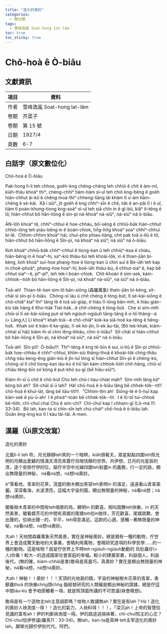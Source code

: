 ```yaml
---
title: "造化的奧妙"
categories:
  - 無分類
tags:
  - 雪峰逸嵐 Soat-hong Iat-lâm
toc: true
toc_sticky: true
---
```


# Chō-hoà ê Ò-biāu

## 文獻資訊

| 項目 | 資料 |
|---|---|
| 作者 | 雪峰逸嵐 Soat-hong Iat-lâm |
| 卷期 | 芥菜子 |
| 卷期 | 第 15 號 |
| 日期 | 1927/4 |
| 頁數 | 6-7 |

## 白話字（原文數位化）

Chō-hoà ê Ò-biāu

Pak-hong li-li teh chhoe, goe̍h-kng chēng-chēng teh chhiò ê chi̍t ê àm-mî, kia̍h-thâu khoàⁿ thiⁿ, chèng-chhiⁿ tiám-tiám sì-uî teh chiò kng-bêng ê goe̍h hián-chhut ài-kò͘ ê chêng moá-thiⁿ chheng-liāng lâi khàm tī o͘-àm tiām-chēng ê sè-kài.  Kā i siūⁿ, ji̍t goe̍h ê kng chhiⁿ-sîn ê chē, ta̍k ê an-pâi tī i ê uī, tiàm tī poàn-khong-tiong kng-soàⁿ sì-uî teh siā chīn in ê gī-bū, kiâⁿ it-tēng ê lō͘, hián-chhut bô hān-liōng ê sin-pì ná-khoàⁿ ná-siūⁿ, ná-siūⁿ ná ò-biāu.

ÀN-lo̍h khoàⁿ tē, chhiⁿ-chhuì ê hoe-chháu, bō͘-sēng ê chhiū-ba̍k hián-chhut chhiò-iông teh piáu-bêng in ê boán-chiok, hn̄g-hn̄g khoàⁿ soaⁿ chhiⁿ-chhuì bí-lē.  Chhim-chhim khoàⁿ hái, chuí-pho phiau-liāng, chit pak toā ú-tiū ê tô͘, hián-chhut bô hān-liōng ê Sîn-pì, ná khoàⁿ nā siūⁿ; ná siūⁿ ná ò-biāu.

Koh khoàⁿ chhiū-ba̍k chhiⁿ-chhuì ê tiong-kan ū teh chhiùⁿ-koa ê chiáu, hián-bêng in ê hoaⁿ-hí, saⁿ-kiò thiàu-bú teh khoài-lo̍k, in ê thian-jiân bí-kéng, koh khoàⁿ suí-hoe phang-hoe ê tiong-kan ū chin suí ê Bé-ia̍h teh kap in choè-phoāⁿ, phang-hoe hoaⁿ-hí, boé-ia̍h thiàu-bú, ē chhut-siaⁿ ê, kap bē chhut siaⁿ--ê, pîⁿ-pîⁿ, teh tek-ì boán-chiok.  Chit-khoán ê sim-sek, kám-chhiok--tio̍h bô hān-liōng ê Sîn-pì, ná khoàⁿ ná-siūⁿ, ná siūⁿ ná ò-biāu.

Toā-ah!  Thian-tē-kan sim-lô bān-siōng (森羅萬象) thain-jiân bí-kéng, si̍t-chāi sī sîn-pì ò-biāu.  Chóng-sī iáu ū chi̍t chéng ê tōng-bu̍t, tī sè-kài-siōng ē chō-chiâⁿ kiaⁿ thiⁿ tāng tē ê toā sū-gia̍p, ē hiáu lī-iōng bān-mi̍h, ē hiáu gián-kiù ta̍k hāng ê Kho-ha̍k Tiat-ha̍k...ê chi̍t-chéng ê tōng-bu̍t.  Che sī sím-mi̍h chiū-sī tī sè-kài-siōng put-sî teh ngia̍uh-ngia̍uh tāng-tāng ê o͘-tō͘ thâng--á (= Lâng人) Lí khoàⁿ! khah toā--ê chō-chiâⁿ kok-ka siā-hoē ka-têng ê hēng-hok.  Khah sió ê kiàn-tì ke-gia̍p, lī-ek kò-jîn, lī-ek āu-tāi, (Bô tek-khak, kiám-chhái sī hāi) kiám m̄-sī chin lêng-khiáu, chin ò-biāu?  Si̍t-chāi sī hián-chhut bô hān-liōng ê Sîn-pì, ná khoàⁿ ná siūⁿ, ná siūⁿ ná ò-biāu.

Toā-ah!  Sîn-pì!!  Ò-biāu!!!  Thiⁿ-téng ê kng tē-bīn ê suí, ú-tiū ê Sîn-pì chhiū-ba̍k hoe-chháu ê chhiⁿ-chhuì, khîm-siù thâng-thoā ê khoài-lo̍k chǹg-thâu chǹg náu keng-êng gián-kiù ê jîn-luī lóng sī hián-chhut Sîn-pì ê chèng-kù, chóng-sī tī chit tiong-kan iáu-kú ē hō͘ lán kám-chhiok-tio̍h chi̍t-hāng, chiū-sī chiàu téng-bīn só͘ kóng ê put-khó su-gī (bē hiáu-siūⁿ).

Kiám m̄-sī ū chi̍t ê chō-bu̍t Chú teh chú-ì tiau-chiat mah?  Sím-mi̍h lâng káⁿ kóng bô ah?  Si̍t-chāi sī ū lah?  Hà! chō-hoà ê ò-biāu lâng bē chhek-to̍k--tit!! chō-hoà ê khuì-la̍t, lâng bē liāu-tit!!!.  "Chhim-tîm ah!  Siōng-tè ê tì-huī kap kiàn-sek ê pù-ū-ah!  I ê phoàⁿ-toàn bē chhek-to̍k--tit.  I ê lō͘-tô͘ tui-chhoē bē-tio̍h, chī-chuī chai Chú ê sim-chì?  Chī-chuī kap I chham-gī (Lô-má 11: 33-34).  Bô lah, kan-ta sī chin-sîn teh chú-cháiⁿ chō-hoà ê ò-biāu lah.  Goān êng-kng kui tī I kàu tāi-tāi. A-men.

## 漢羅（Ùi原文改寫）

造化的奧妙

北風li-li teh 吹，月光靜靜teh笑的一个暗暝，kia̍h頭看天，眾星點點四圍teh照光明的月顯出愛顧的情滿天清亮來蓋佇烏暗恬靜的世界。共伊想，日月的光星辰的濟，逐个安排佇伊的位，踮佇半空中光線四圍teh射盡in 的義務，行一定的路，顯出無限量的神秘， ná看ná想，ná想ná奧妙。

àⁿ落看地，青翠的花草，茂盛的樹木顯出笑容teh表明in 的滿足，遠遠看山青翠美麗。深深看海，水波漂亮，這幅大宇宙的圖，顯出無限量的神秘，ná看ná想；ná想ná奧妙。

閣看樹木青翠的中間有teh唱歌的鳥，顯明in 的歡喜，相叫跳舞teh快樂，in 的天然美景，閣看媠芳花的中間有真媠的尾蝶teh佮in做伴，芳花歡喜，尾蝶跳舞，會出聲的，佮袂出聲--的，平平，teh得意滿足。這款的心適，感觸--著無限量的神秘，ná看ná想，ná想ná奧妙。

大ah！天地間森羅萬象天然美景，實在是神秘奧妙。總是猶有一種的動物，佇世界上會造成驚天動地的大事業，會曉利用萬物，會曉研究逐項的科學哲學......的一種的動物。這是啥物？就是佇世界上不時teh ngia̍uh-ngia̍uh動動的 烏肚蟲仔(=人)你看！較大--的造成國家社會家庭的幸福。較小的建置家業，利益個人，利益後代，(無的確，kiám-chhái是害)敢毋是真靈巧，真奧妙？實在是顯出無限量的神秘，ná看ná想，ná想ná奧妙。

大ah！神秘！！奧妙！！！天頂的光地面的媠，宇宙的神秘樹木花草的青翠，禽獸蟲thoā 的快樂chǹg頭chǹg 腦經營研究的人類攏是顯出神秘的證據，總是佇這中間iáu-kú 會予咱感觸著一項，就是照頂面所講的不可思議(袂會曉想)。

敢毋是有一个造物主teh主意調節嗎？啥物人敢講無ah？實在是有lah？Hà！造化的奧妙人袂測度--得！！造化的氣力，人袂料得！！！。「深沉ah！上帝的智慧佮見識的富有ah！伊的判斷袂測度--得。伊的路途追揣袂著，chī-chuī知主的心志？Chī-chuī佮伊參議(羅馬11：33-34)。無lah，kan-ta是真神 teh主宰造化的奧妙lah。願榮光歸佇伊到代代。阿們。
